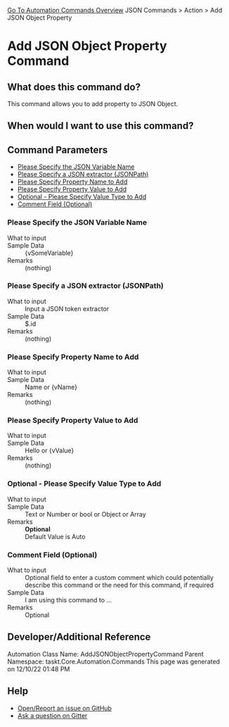 <!--TITLE: Add JSON Object Property Command -->
<!-- SUBTITLE: a command in the JSON Commands group. -->
[Go To Automation Commands Overview](/automation-commands.md)
JSON Commands &gt; Action &gt; Add JSON Object Property


# Add JSON Object Property Command


## What does this command do?
This command allows you to add property to JSON Object.


## When would I want to use this command?



## Command Parameters
- [Please Specify the JSON Variable Name](#param_0)
- [Please Specify a JSON extractor (JSONPath)](#param_1)
- [Please Specify Property Name to Add](#param_2)
- [Please Specify Property Value to Add](#param_3)
- [Optional - Please Specify Value Type to Add](#param_4)
- [Comment Field (Optional)](#param_5)


<a id="param_0"></a>
### Please Specify the JSON Variable Name


<dl>
<dt>What to input</dt><dd></dd>
<dt>Sample Data</dt><dd>{vSomeVariable}</dd>
<dt>Remarks</dt><dd>(nothing)</dd>
</dl>




<a id="param_1"></a>
### Please Specify a JSON extractor (JSONPath)


<dl>
<dt>What to input</dt><dd>Input a JSON token extractor</dd>
<dt>Sample Data</dt><dd>$.id</dd>
<dt>Remarks</dt><dd>(nothing)</dd>
</dl>




<a id="param_2"></a>
### Please Specify Property Name to Add


<dl>
<dt>What to input</dt><dd></dd>
<dt>Sample Data</dt><dd>Name or {vName}</dd>
<dt>Remarks</dt><dd>(nothing)</dd>
</dl>




<a id="param_3"></a>
### Please Specify Property Value to Add


<dl>
<dt>What to input</dt><dd></dd>
<dt>Sample Data</dt><dd>Hello or {vValue}</dd>
<dt>Remarks</dt><dd>(nothing)</dd>
</dl>




<a id="param_4"></a>
### Optional - Please Specify Value Type to Add


<dl>
<dt>What to input</dt><dd></dd>
<dt>Sample Data</dt><dd>Text or Number or bool or Object or Array</dd>
<dt>Remarks</dt><dd><b>Optional</b><br>Default Value is Auto</dd>
</dl>




<a id="param_5"></a>
### Comment Field (Optional)


<dl>
<dt>What to input</dt><dd>Optional field to enter a custom comment which could potentially describe this command or the need for this command, if required</dd>
<dt>Sample Data</dt><dd>I am using this command to ...</dd>
<dt>Remarks</dt><dd>Optional</dd>
</dl>




## Developer/Additional Reference
Automation Class Name: AddJSONObjectPropertyCommand
Parent Namespace: taskt.Core.Automation.Commands
This page was generated on 12/10/22 01:48 PM


## Help
- [Open/Report an issue on GitHub](https://github.com/rcktrncn/taskt/issues/new)
- [Ask a question on Gitter](https://gitter.im/taskt-rpa/Lobby)
